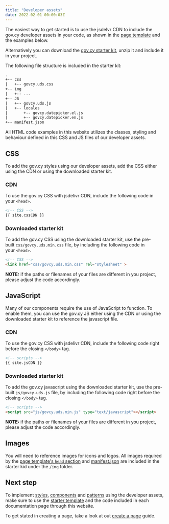 ```yaml
---
title: "Developer assets"
date: 2022-02-01 00:00:03Z
--- 
```


The easiest way to get started is to use the jsdelvr CDN to include the gov.cy developer assets in your code, as shown in the [page template](../page-template/#starter-template) and the examples below. 

Alternatively you can download the [gov.cy starter kit]({{site.distDownload}}), unzip it and include it in your project. 

The following file structure is included in the starter kit:
```html
.
+-- css
|   +-- govcy.uds.css
+-- img
|   +-- ...
+-- JS
|   +-- govcy.uds.js
|   +-- locales
|       +-- govcy.datepicker.el.js
|       +-- govcy.datepicker.en.js
+-- manifest.json
```

All HTML code examples in this website utilizes the classes, styling and behaviour defined in this CSS and JS files of our developer assets.

## CSS
To add the gov.cy styles using our developer assets, add the CSS either using the CDN or using the downloaded starter kit.

### CDN
To use the gov.cy CSS with jsdelivr CDN, include the following code in your `<head>`.

```html
<!-- CSS -->
{{ site.cssCDN }}
```
### Downloaded starter kit
To add the gov.cy CSS using the downloaded starter kit, use the pre-built `css/govcy.uds.min.css` file, by including the following code in your `<head>`.

```html
<!-- CSS -->
<link href="css/govcy.uds.min.css" rel="stylesheet" >
```

**NOTE:** if the paths or filenames of your files are different in you project, please adjust the code accordingly.

## JavaScript
Many of our components require the use of JavaScript to function. To enable them, you can use the gov.cy JS either using the CDN or using the downloaded starter kit to reference the javascript file.

### CDN
To use the gov.cy CSS with jsdelivr CDN, include the following code right before the closing `</body>` tag.

```html
<!-- scripts -->
{{ site.jsCDN }}
```

### Downloaded starter kit
To add the gov.cy javascript using the downloaded starter kit, use the pre-built `js/govcy.uds.js` file, by including the following code right before the closing `</body>` tag.

```html
<!-- scripts -->
<script src="js/govcy.uds.min.js" type="text/javascript"></script>
```

**NOTE:** if the paths or filenames of your files are different in you project, please adjust the code accordingly.

## Images

You will need to reference images for icons and logos. All images required by the [page template's `head` section](../page-template/#head) and [manifest.json](../page-template/#theme%2C-app-manifest-and-apple-touch-icon) are included in the starter kid under the `/img` folder.

## Next step

To implement [styles](../../styles/), [components](../../components/) and [patterns](../../patterns/) using the developer assets, make sure to use the [starter template](../page-template/#starter-template) and the code included in each documentation page through this website.

To get stated in creating a page, take a look at out [create a page](../../guides/create_a_page/) guide. 
